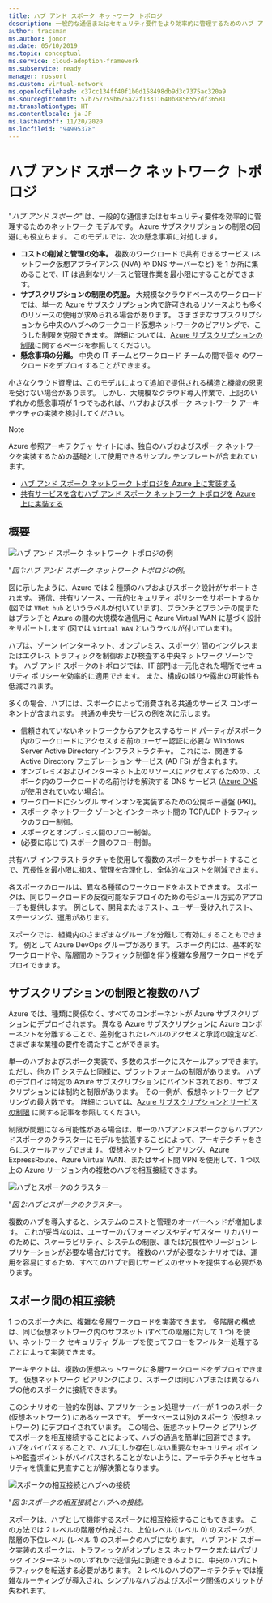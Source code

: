 ```yaml
---
title: ハブ アンド スポーク ネットワーク トポロジ
description: 一般的な通信またはセキュリティ要件をより効率的に管理するためのハブ アンド スポーク ネットワーク トポロジについて説明します。
author: tracsman
ms.author: jonor
ms.date: 05/10/2019
ms.topic: conceptual
ms.service: cloud-adoption-framework
ms.subservice: ready
manager: rossort
ms.custom: virtual-network
ms.openlocfilehash: c37cc134ff40f1b0d158498db9d3c7375ac320a9
ms.sourcegitcommit: 57b757759b676a22f13311640b8856557df36581
ms.translationtype: HT
ms.contentlocale: ja-JP
ms.lasthandoff: 11/20/2020
ms.locfileid: "94995378"
---
```

# <a name="hub-and-spoke-network-topology"></a>ハブ アンド スポーク ネットワーク トポロジ

"_ハブ アンド スポーク_" は、一般的な通信またはセキュリティ要件を効率的に管理するためのネットワーク モデルです。 Azure サブスクリプションの制限の回避にも役立ちます。 このモデルでは、次の懸念事項に対処します。

- **コストの削減と管理の効率。** 複数のワークロードで共有できるサービス (ネットワーク仮想アプライアンス (NVA) や DNS サーバーなど) を 1 か所に集めることで、IT は過剰なリソースと管理作業を最小限にすることができます。
- **サブスクリプションの制限の克服。** 大規模なクラウドベースのワークロードでは、単一の Azure サブスクリプション内で許可されるリソースよりも多くのリソースの使用が求められる場合があります。 さまざまなサブスクリプションから中央のハブへのワークロード仮想ネットワークのピアリングで、こうした制限を克服できます。 詳細については、[Azure サブスクリプションの制限](/azure/azure-resource-manager/management/azure-subscription-service-limits)に関するページを参照してください。
- **懸念事項の分離。** 中央の IT チームとワークロード チームの間で個々 のワークロードをデプロイすることができます。

小さなクラウド資産は、このモデルによって追加で提供される構造と機能の恩恵を受けない場合があります。 しかし、大規模なクラウド導入作業で、上記のいずれかの懸念事項が 1 つでもあれば、ハブおよびスポーク ネットワーク アーキテクチャの実装を検討してください。

> [!NOTE]
> Azure 参照アーキテクチャ サイトには、独自のハブおよびスポーク ネットワークを実装するための基礎として使用できるサンプル テンプレートが含まれています。
>
> - [ハブ アンド スポーク ネットワーク トポロジを Azure 上に実装する](/azure/architecture/reference-architectures/hybrid-networking/hub-spoke)
> - [共有サービスを含むハブ アンド スポーク ネットワーク トポロジを Azure 上に実装する](/azure/architecture/reference-architectures/hybrid-networking/#hub-spoke-network-topology)

## <a name="overview"></a>概要

![ハブ アンド スポーク ネットワーク トポロジの例](../../_images/azure-best-practices/network-hub-spoke-high-level.png)

"_図 1:ハブ アンド スポーク ネットワーク トポロジの例。_

図に示したように、Azure では 2 種類のハブおよびスポーク設計がサポートされます。 通信、共有リソース、一元的セキュリティ ポリシーをサポートするか (図では `VNet hub` というラベルが付いています)、ブランチとブランチの間またはブランチと Azure の間の大規模な通信用に Azure Virtual WAN に基づく設計をサポートします (図では `Virtual WAN` というラベルが付いています)。

ハブは、ゾーン (インターネット、オンプレミス、スポーク) 間のイングレスまたはエグレス トラフィックを制御および検査する中央ネットワーク ゾーンです。 ハブ アンド スポークのトポロジでは、IT 部門は一元化された場所でセキュリティ ポリシーを効率的に適用できます。 また、構成の誤りや露出の可能性も低減されます。

多くの場合、ハブには、スポークによって消費される共通のサービス コンポーネントが含まれます。 共通の中央サービスの例を次に示します。

- 信頼されていないネットワークからアクセスするサード パーティがスポーク内のワークロードにアクセスする前のユーザー認証に必要な Windows Server Active Directory インフラストラクチャ。 これには、関連する Active Directory フェデレーション サービス (AD FS) が含まれます。
- オンプレミスおよびインターネット上のリソースにアクセスするための、スポーク内のワークロードの名前付けを解決する DNS サービス ([Azure DNS](/azure/dns/dns-overview) が使用されていない場合)。
- ワークロードにシングル サインオンを実装するための公開キー基盤 (PKI)。
- スポーク ネットワーク ゾーンとインターネット間の TCP/UDP トラフィックのフロー制御。
- スポークとオンプレミス間のフロー制御。
- (必要に応じて) スポーク間のフロー制御。

共有ハブ インフラストラクチャを使用して複数のスポークをサポートすることで、冗長性を最小限に抑え、管理を合理化し、全体的なコストを削減できます。

各スポークのロールは、異なる種類のワークロードをホストできます。 スポークは、同じワークロードの反復可能なデプロイのためのモジュール方式のアプローチも提供します。 例として、開発またはテスト、ユーザー受け入れテスト、ステージング、運用があります。

スポークでは、組織内のさまざまなグループを分離して有効にすることもできます。 例として Azure DevOps グループがあります。 スポーク内には、基本的なワークロードや、階層間のトラフィック制御を伴う複雑な多層ワークロードをデプロイできます。

## <a name="subscription-limits-and-multiple-hubs"></a>サブスクリプションの制限と複数のハブ

Azure では、種類に関係なく、すべてのコンポーネントが Azure サブスクリプションにデプロイされます。 異なる Azure サブスクリプションに Azure コンポーネントを分離することで、差別化されたレベルのアクセスと承認の設定など、さまざまな業種の要件を満たすことができます。

単一のハブおよびスポーク実装で、多数のスポークにスケールアップできます。 ただし、他の IT システムと同様に、プラットフォームの制限があります。 ハブのデプロイは特定の Azure サブスクリプションにバインドされており、サブスクリプションには制約と制限があります。 その一例が、仮想ネットワーク ピアリングの最大数です。 詳細については、[Azure サブスクリプションとサービスの制限](/azure/azure-resource-manager/management/azure-subscription-service-limits) に関する記事を参照してください。

制限が問題になる可能性がある場合は、単一のハブアンドスポークからハブアンドスポークのクラスターにモデルを拡張することによって、アーキテクチャをさらにスケールアップできます。 仮想ネットワーク ピアリング、Azure ExpressRoute、Azure Virtual WAN、またはサイト間 VPN を使用して、1 つ以上の Azure リージョン内の複数のハブを相互接続できます。

![ハブとスポークのクラスター](../../_images/azure-best-practices/network-hub-spokes-cluster.png)

"_図 2:ハブとスポークのクラスター。_

複数のハブを導入すると、システムのコストと管理のオーバーヘッドが増加します。 これが妥当なのは、ユーザーのパフォーマンスやディザスター リカバリーのために、スケーラビリティ、システムの制限、または冗長性やリージョン レプリケーションが必要な場合だけです。 複数のハブが必要なシナリオでは、運用を容易にするため、すべてのハブで同じサービスのセットを提供する必要があります。

## <a name="interconnection-between-spokes"></a>スポーク間の相互接続

1 つのスポーク内に、複雑な多層ワークロードを実装できます。 多階層の構成は、同じ仮想ネットワーク内のサブネット (すべての階層に対して 1 つ) を使い、ネットワーク セキュリティ グループを使ってフローをフィルター処理することによって実装できます。

アーキテクトは、複数の仮想ネットワークに多層ワークロードをデプロイできます。 仮想ネットワーク ピアリングにより、スポークは同じハブまたは異なるハブの他のスポークに接続できます。

このシナリオの一般的な例は、アプリケーション処理サーバーが 1 つのスポーク (仮想ネットワーク) にあるケースです。 データベースは別のスポーク (仮想ネットワーク) にデプロイされています。 この場合、仮想ネットワーク ピアリングでスポークを相互接続することによって、ハブの通過を簡単に回避できます。 ハブをバイパスすることで、ハブにしか存在しない重要なセキュリティ ポイントや監査ポイントがバイパスされることがないように、アーキテクチャとセキュリティを慎重に見直すことが解決策となります。

![スポークの相互接続とハブへの接続](../../_images/azure-best-practices/network-spoke-to-spoke.png)

"_図 3:スポークの相互接続とハブへの接続。_

スポークは、ハブとして機能するスポークに相互接続することもできます。 この方法では 2 レベルの階層が作成され、上位レベル (レベル 0) のスポークが、階層の下位レベル (レベル 1) のスポークのハブになります。 ハブ アンド スポーク実装のスポークは、トラフィックがオンプレミス ネットワークまたはパブリック インターネットのいずれかで送信先に到達できるように、中央のハブにトラフィックを転送する必要があります。 2 レベルのハブのアーキテクチャでは複雑なルーティングが導入され、シンプルなハブおよびスポーク関係のメリットが失われます。
